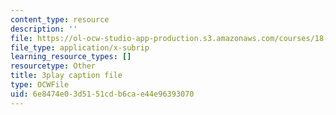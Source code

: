 ```yaml
---
content_type: resource
description: ''
file: https://ol-ocw-studio-app-production.s3.amazonaws.com/courses/18-03sc-differential-equations-fall-2011/6e8474e03d5151cdb6cae44e96393070_eyNm7XGJr4s.vtt
file_type: application/x-subrip
learning_resource_types: []
resourcetype: Other
title: 3play caption file
type: OCWFile
uid: 6e8474e0-3d51-51cd-b6ca-e44e96393070
---
```

